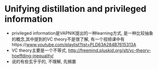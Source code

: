 <!--
 * @Description: 
 * @Date: 2019-10-29 10:40:03
 * @Author: s7ev3n
 * @Github: https://github.com/s7ev3n
 * @LastEditors: s7ev3n
 * @LastEditTime: 2019-10-29 15:06:15
 -->
# Unifying distillation and privileged information
- privileged information是VAPNIK提出的一种learning方式, 是一种比较抽象的概念,其中提到的VC theory不是很了解, 有一个视频课中有https://www.youtube.com/playlist?list=PLD63A284B7615313A
- VC theory主要是一个不等式, http://freemind.pluskid.org/slt/vc-theory-hoeffding-inequality/
- 说的有些玄乎乎的, 不理解, 先搁置